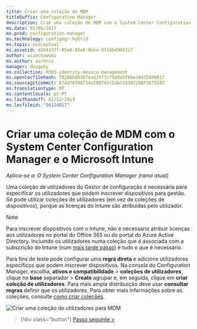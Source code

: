 ```yaml
---
title: Criar uma coleção de MDM
titleSuffix: Configuration Manager
description: Crie uma coleção de MDM com o System Center Configuration Manager.
ms.date: 03/05/2017
ms.prod: configuration-manager
ms.technology: configmgr-hybrid
ms.topic: conceptual
ms.assetid: d1b4337f-85e8-45e6-8bbe-9f18b49041c7
author: aczechowski
ms.author: aaroncz
manager: dougeby
ms.collection: M365-identity-device-management
ms.openlocfilehash: f0288b88187ead39f1cf584ebf88e3943549b01f
ms.sourcegitcommit: 874d78f08714a509f61c52b154387268f5b73242
ms.translationtype: MT
ms.contentlocale: pt-PT
ms.lasthandoff: 02/12/2019
ms.locfileid: "56124017"
---
```

# <a name="create-an-mdm-collection-with-system-center-configuration-manager-and-microsoft-intune"></a>Criar uma coleção de MDM com o System Center Configuration Manager e o Microsoft Intune

*Aplica-se a: O System Center Configuration Manager (ramo atual)*

Uma coleção de utilizadores do Gestor de configuração é necessária para especificar os utilizadores que podem inscrever dispositivos para gestão. Só pode utilizar coleções de utilizadores (em vez de coleções de dispositivos), porque as licenças do Intune são atribuídas pelo utilizador.

> [!NOTE]
> Para inscrever dispositivos com o Intune, não é necessário atribuir licenças aos utilizadores no portal do Office 365 ou do portal do Azure Active Directory. Incluindo os utilizadores numa coleção que é associada com a subscrição do Intune (num [mais tarde passo](configure-intune-subscription.md)) é tudo o que é necessário.

Para fins de teste pode configurar uma **regra direta** e adicione utilizadores específicos que podem inscrever dispositivos. Na consola do Configuration Manager, escolha, **ativos e compatibilidade** > **coleções de utilizadores**, clique no **base** separador > **Create**  agrupar e, em seguida, clique em **criar coleção de utilizadores**. Para mais ampla distribuição deve usar **consultar regras** definir que os utilizadores. Para obter mais informações sobre as coleções, consulte [como criar coleções](https://technet.microsoft.com/library/mt629371.aspx).

![Criar uma coleção de utilizadores para MDM](../media/mdm-create-user-collection.png)

> [!div class="button"]
> [Passo seguinte >](confirm-dns.md)
